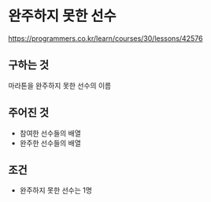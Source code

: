 # 완주하지 못한 선수
https://programmers.co.kr/learn/courses/30/lessons/42576
## 구하는 것
마라톤을 완주하지 못한 선수의 이름
## 주어진 것
- 참여한 선수들의 배열
- 완주한 선수들의 배열
## 조건
- 완주하지 못한 선수는 1명
